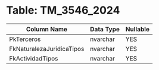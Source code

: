 # Table: TM_3546_2024

| Column Name | Data Type | Nullable |
|-------------|-----------|----------|
| PkTerceros | nvarchar | YES |
| FkNaturalezaJuridicaTipos | nvarchar | YES |
| FkActividadTipos | nvarchar | YES |
